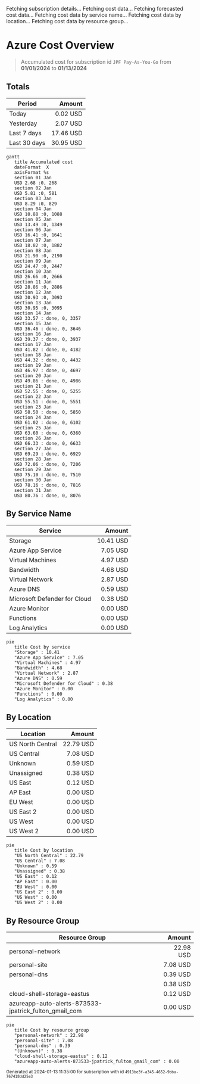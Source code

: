 Fetching subscription details...
Fetching cost data...
Fetching forecasted cost data...
Fetching cost data by service name...
Fetching cost data by location...
Fetching cost data by resource group...
# Azure Cost Overview

> Accumulated cost for subscription id `JPF Pay-As-You-Go` from **01/01/2024** to **01/13/2024**

## Totals

|Period|Amount|
|---|---:|
|Today|0.02 USD|
|Yesterday|2.07 USD|
|Last 7 days|17.46 USD|
|Last 30 days|30.95 USD|

```mermaid
gantt
   title Accumulated cost
   dateFormat  X
   axisFormat %s
   section 01 Jan
   USD 2.68 :0, 268
   section 02 Jan
   USD 5.81 :0, 581
   section 03 Jan
   USD 8.29 :0, 829
   section 04 Jan
   USD 10.88 :0, 1088
   section 05 Jan
   USD 13.49 :0, 1349
   section 06 Jan
   USD 16.41 :0, 1641
   section 07 Jan
   USD 18.82 :0, 1882
   section 08 Jan
   USD 21.90 :0, 2190
   section 09 Jan
   USD 24.47 :0, 2447
   section 10 Jan
   USD 26.66 :0, 2666
   section 11 Jan
   USD 28.86 :0, 2886
   section 12 Jan
   USD 30.93 :0, 3093
   section 13 Jan
   USD 30.95 :0, 3095
   section 14 Jan
   USD 33.57 : done, 0, 3357
   section 15 Jan
   USD 36.46 : done, 0, 3646
   section 16 Jan
   USD 39.37 : done, 0, 3937
   section 17 Jan
   USD 41.82 : done, 0, 4182
   section 18 Jan
   USD 44.32 : done, 0, 4432
   section 19 Jan
   USD 46.97 : done, 0, 4697
   section 20 Jan
   USD 49.86 : done, 0, 4986
   section 21 Jan
   USD 52.55 : done, 0, 5255
   section 22 Jan
   USD 55.51 : done, 0, 5551
   section 23 Jan
   USD 58.50 : done, 0, 5850
   section 24 Jan
   USD 61.02 : done, 0, 6102
   section 25 Jan
   USD 63.60 : done, 0, 6360
   section 26 Jan
   USD 66.33 : done, 0, 6633
   section 27 Jan
   USD 69.29 : done, 0, 6929
   section 28 Jan
   USD 72.06 : done, 0, 7206
   section 29 Jan
   USD 75.10 : done, 0, 7510
   section 30 Jan
   USD 78.16 : done, 0, 7816
   section 31 Jan
   USD 80.76 : done, 0, 8076
```

## By Service Name

|Service|Amount|
|---|---:|
|Storage|10.41 USD|
|Azure App Service|7.05 USD|
|Virtual Machines|4.97 USD|
|Bandwidth|4.68 USD|
|Virtual Network|2.87 USD|
|Azure DNS|0.59 USD|
|Microsoft Defender for Cloud|0.38 USD|
|Azure Monitor|0.00 USD|
|Functions|0.00 USD|
|Log Analytics|0.00 USD|

```mermaid
pie
   title Cost by service
   "Storage" : 10.41
   "Azure App Service" : 7.05
   "Virtual Machines" : 4.97
   "Bandwidth" : 4.68
   "Virtual Network" : 2.87
   "Azure DNS" : 0.59
   "Microsoft Defender for Cloud" : 0.38
   "Azure Monitor" : 0.00
   "Functions" : 0.00
   "Log Analytics" : 0.00
```

## By Location

|Location|Amount|
|---|---:|
|US North Central|22.79 USD|
|US Central|7.08 USD|
|Unknown|0.59 USD|
|Unassigned|0.38 USD|
|US East|0.12 USD|
|AP East|0.00 USD|
|EU West|0.00 USD|
|US East 2|0.00 USD|
|US West|0.00 USD|
|US West 2|0.00 USD|

```mermaid
pie
   title Cost by location
   "US North Central" : 22.79
   "US Central" : 7.08
   "Unknown" : 0.59
   "Unassigned" : 0.38
   "US East" : 0.12
   "AP East" : 0.00
   "EU West" : 0.00
   "US East 2" : 0.00
   "US West" : 0.00
   "US West 2" : 0.00
```

## By Resource Group

|Resource Group|Amount|
|---|---:|
|personal-network|22.98 USD|
|personal-site|7.08 USD|
|personal-dns|0.39 USD|
||0.38 USD|
|cloud-shell-storage-eastus|0.12 USD|
|azureapp-auto-alerts-873533-jpatrick_fulton_gmail_com|0.00 USD|

```mermaid
pie
   title Cost by resource group
   "personal-network" : 22.98
   "personal-site" : 7.08
   "personal-dns" : 0.39
   "(Unknown)" : 0.38
   "cloud-shell-storage-eastus" : 0.12
   "azureapp-auto-alerts-873533-jpatrick_fulton_gmail_com" : 0.00
```

<sup>Generated at 2024-01-13 11:35:00 for subscription with id `4913be3f-a345-4652-9bba-767418dd25e3`</sup>
